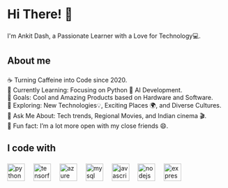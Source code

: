 <h1 align="left">Hi There! 👋</h1>

###

<p align="left">I'm Ankit Dash, a Passionate Learner with a Love for Technology💻.</p>

###

<h2 align="left">About me</h2>

###

<p align="left">
  ☕ Turning Caffeine into Code since 2020. <br>
  🌱 Currently Learning: Focusing on Python 🐍 AI Development.<br>
  🎯 Goals: Cool and Amazing Products based on Hardware and Software.<br>
  🔭 Exploring: New Technologies💡, Exciting Places 🌍, and Diverse Cultures.<br>
  💬 Ask Me About: Tech trends, Regional Movies, and Indian cinema 🎬.<br>
  🎲 Fun fact:  I’m a lot more open with my close friends 😄.</p>

###

<h2 align="left">I code with</h2>

###

<div align="left">
  <img src="https://cdn.jsdelivr.net/gh/devicons/devicon/icons/python/python-original.svg" height="40" alt="python logo"  />
  <img width="12" />
  <img src="https://cdn.jsdelivr.net/gh/devicons/devicon/icons/tensorflow/tensorflow-original.svg" height="40" alt="tensorflow logo"  />
  <img width="12" />
  <img src="https://cdn.jsdelivr.net/gh/devicons/devicon/icons/azure/azure-original.svg" height="40" alt="azure logo"  />
  <img width="12" />
  <img src="https://cdn.jsdelivr.net/gh/devicons/devicon/icons/mysql/mysql-original.svg" height="40" alt="mysql logo"  />
  <img width="12" />
  <img src="https://cdn.jsdelivr.net/gh/devicons/devicon/icons/javascript/javascript-original.svg" height="40" alt="javascript logo"  />
  <img width="12" />
  <img src="https://cdn.jsdelivr.net/gh/devicons/devicon/icons/nodejs/nodejs-original.svg" height="40" alt="nodejs logo"  />
  <img width="12" />
  <img src="https://cdn.jsdelivr.net/gh/devicons/devicon/icons/express/express-original.svg" height="40" alt="expressjs logo"  />
  <img width="12" />
  
  
</div>

###

<!---
theankitdash/theankitdash is a ✨ special ✨ repository because its `README.md` (this file) appears on your GitHub profile.
You can click the Preview link to take a look at your changes.
--->
